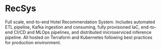 # RecSys
Full scale, end-to-end Hotel Recommendation System. Includes automated ETL pipeline, Kafka ingestion and consuming, fully provisioned IaC, end-to-end CI/CD and MLOps pipelines, and distributed microserviced inference pipeline. All hosted on Terraform and Kubernetes following best practices for production environment.
